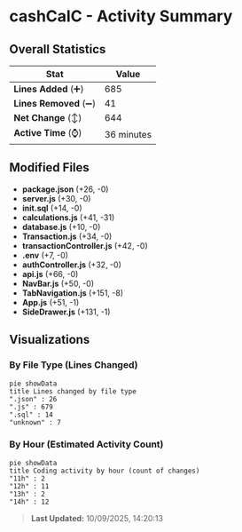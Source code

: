 # cashCalC - Activity Summary 

## Overall Statistics

| Stat                   | Value                                                             |
| ---------------------- | ----------------------------------------------------------------- |
| **Lines Added** (➕)   | 685                                          |
| **Lines Removed** (➖) | 41                                        |
| **Net Change** (↕)    | 644                |
| **Active Time** (⌚)   | 36 minutes |


## Modified Files
- **package.json** (+26, -0)
- **server.js** (+30, -0)
- **init.sql** (+14, -0)
- **calculations.js** (+41, -31)
- **database.js** (+10, -0)
- **Transaction.js** (+34, -0)
- **transactionController.js** (+42, -0)
- **.env** (+7, -0)
- **authController.js** (+32, -0)
- **api.js** (+66, -0)
- **NavBar.js** (+50, -0)
- **TabNavigation.js** (+151, -8)
- **App.js** (+51, -1)
- **SideDrawer.js** (+131, -1)

## Visualizations

### By File Type (Lines Changed)

```mermaid
pie showData
title Lines changed by file type
".json" : 26
".js" : 679
".sql" : 14
"unknown" : 7
```

### By Hour (Estimated Activity Count)

```mermaid
pie showData
title Coding activity by hour (count of changes)
"11h" : 2
"12h" : 11
"13h" : 2
"14h" : 12
```


> **Last Updated:** 10/09/2025, 14:20:13